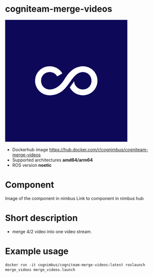 # cogniteam-merge-videos

<img src="./cogniteam-merge-videos/Cogniteam_CMYK_Social_white_on_aubergine.jpg" alt="cogniteam-merge-videos" width="400"/>

* Dockerhub image https://hub.docker.com/r/cognimbus/cogniteam-merge-videos
* Supported architectures <b>amd64/arm64</b>
* ROS version <b>noetic</b>


# Component
Image of the component in nimbus
Link to component in nimbus hub

# Short description
* merge 4/2 video into one video stream.

# Example usage
```
docker run -it cognimbus/cogniteam-merge-videos:latest roslaunch merge_videos merge_videos.launch
```


